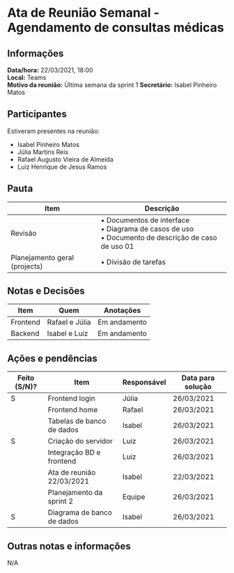 # Ata de Reunião Semanal - Agendamento de consultas médicas

## Informações
**Data/hora:** 22/03/2021, 18:00  
**Local:** Teams  
**Motivo da reunião:** Ùltima semana da sprint 1
**Secretário:** Isabel Pinheiro Matos  

## Participantes
Estiveram presentes na reunião:
- Isabel Pinheiro Matos
- Júlia Martins Reis
- Rafael Augusto Vieira de Almeida
- Luiz Henrique de Jesus Ramos

## Pauta

Item | Descrição
---- | ----
Revisão | • Documentos de interface<br>• Diagrama de casos de uso<br>• Documento de descrição de caso de uso 01<br>
Planejamento geral (projects) | • Divisão de tarefas<br>

## Notas e Decisões
Item | Quem | Anotações |
---- | ---- | ---- |
Frontend | Rafael e Júlia | Em andamento |
Backend | Isabel e Luiz | Em andamento |

## Ações e pendências
| Feito (S/N)? | Item | Responsável | Data para solução |
| ---- | ---- | ---- | ---- |
|S| Frontend login| Júlia | 26/03/2021 |
|| Frontend home| Rafael | 26/03/2021 |
|| Tabelas de banco de dados | Isabel | 26/03/2021 |
|S| Criação do servidor | Luiz | 26/03/2021 |
|| Integração BD e frontend | Luiz | 26/03/2021 |
|| Ata de reunião 22/03/2021 | Isabel | 22/03/2021 |
|| Planejamento da sprint 2 | Equipe | 26/03/2021 |
|S| Diagrama de banco de dados | Isabel | 26/03/2021 |

## Outras notas e informações
N/A
